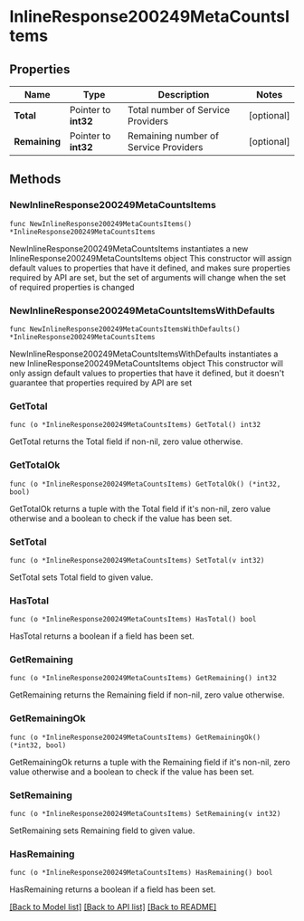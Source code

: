 # InlineResponse200249MetaCountsItems

## Properties

Name | Type | Description | Notes
------------ | ------------- | ------------- | -------------
**Total** | Pointer to **int32** | Total number of Service Providers | [optional] 
**Remaining** | Pointer to **int32** | Remaining number of Service Providers | [optional] 

## Methods

### NewInlineResponse200249MetaCountsItems

`func NewInlineResponse200249MetaCountsItems() *InlineResponse200249MetaCountsItems`

NewInlineResponse200249MetaCountsItems instantiates a new InlineResponse200249MetaCountsItems object
This constructor will assign default values to properties that have it defined,
and makes sure properties required by API are set, but the set of arguments
will change when the set of required properties is changed

### NewInlineResponse200249MetaCountsItemsWithDefaults

`func NewInlineResponse200249MetaCountsItemsWithDefaults() *InlineResponse200249MetaCountsItems`

NewInlineResponse200249MetaCountsItemsWithDefaults instantiates a new InlineResponse200249MetaCountsItems object
This constructor will only assign default values to properties that have it defined,
but it doesn't guarantee that properties required by API are set

### GetTotal

`func (o *InlineResponse200249MetaCountsItems) GetTotal() int32`

GetTotal returns the Total field if non-nil, zero value otherwise.

### GetTotalOk

`func (o *InlineResponse200249MetaCountsItems) GetTotalOk() (*int32, bool)`

GetTotalOk returns a tuple with the Total field if it's non-nil, zero value otherwise
and a boolean to check if the value has been set.

### SetTotal

`func (o *InlineResponse200249MetaCountsItems) SetTotal(v int32)`

SetTotal sets Total field to given value.

### HasTotal

`func (o *InlineResponse200249MetaCountsItems) HasTotal() bool`

HasTotal returns a boolean if a field has been set.

### GetRemaining

`func (o *InlineResponse200249MetaCountsItems) GetRemaining() int32`

GetRemaining returns the Remaining field if non-nil, zero value otherwise.

### GetRemainingOk

`func (o *InlineResponse200249MetaCountsItems) GetRemainingOk() (*int32, bool)`

GetRemainingOk returns a tuple with the Remaining field if it's non-nil, zero value otherwise
and a boolean to check if the value has been set.

### SetRemaining

`func (o *InlineResponse200249MetaCountsItems) SetRemaining(v int32)`

SetRemaining sets Remaining field to given value.

### HasRemaining

`func (o *InlineResponse200249MetaCountsItems) HasRemaining() bool`

HasRemaining returns a boolean if a field has been set.


[[Back to Model list]](../README.md#documentation-for-models) [[Back to API list]](../README.md#documentation-for-api-endpoints) [[Back to README]](../README.md)


